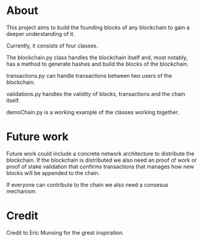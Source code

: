 # About
This project aims to build the founding blocks of any blockchain to gain a deeper understanding of it.

Currently, it consists of four classes.

The blockchain.py class handles the blockchain itself and, most notably, has a method to generate hashes and build the blocks of the blockchain.

transactions.py can handle transactions between two users of the blockchain.

validations.py handles the validity of blocks, transactions and the chain itself.

demoChain.py is a working example of the classes working together.

# Future work
Future work could include a concrete network architecture to distribute the blockchain. If the blockchain is distributed we also need an proof of work or proof of stake validation that confirms transactions that manages how new blocks will be appended to the chain.

If everyone can contribute to the chain we also need a consesus mechanism.

# Credit
Credit to Eric Munsing for the great inspiration.
